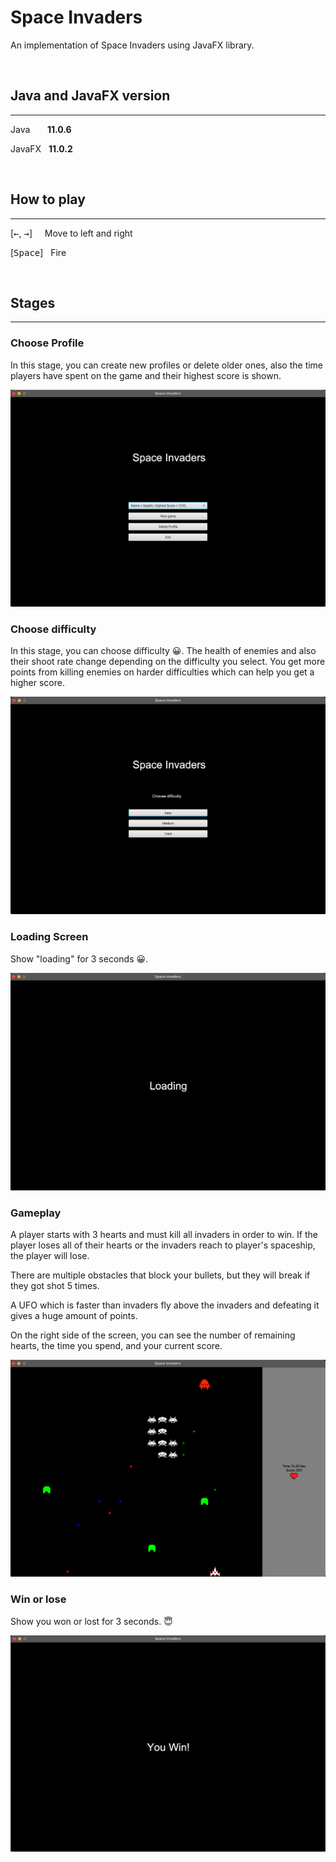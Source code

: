 # Space Invaders

An implementation of Space Invaders using JavaFX library.

<br>

## Java and JavaFX version
------------
Java &nbsp; &nbsp; &nbsp; **11.0.6**

JavaFX &nbsp; **11.0.2**

<br>

## How to play
------------
[<kbd>&#8592;</kbd>, <kbd>&#8594;</kbd>] &nbsp; &nbsp; Move to left and right

[<kbd>Space</kbd>] &nbsp; Fire

<br>

## Stages
------------
### Choose Profile
In this stage, you can create new profiles or delete older ones, also the time players have spent on the game and their highest score is shown.

<img src="GameplayPictures/SelectProfile.png">

<br>

### Choose difficulty
In this stage, you can choose difficulty 😀. The health of enemies and also their shoot rate change depending on the difficulty you select. You get more points from killing enemies on harder difficulties which can help you get a higher score. 

<img src="GameplayPictures/ChooseDifficulty.png">

<br>

### Loading Screen
Show "loading" for 3 seconds 😀.

<img src="GameplayPictures/LoadingScreen.png">

<br>

### Gameplay
A player starts with 3 hearts and must kill all invaders in order to win. If the player loses all of their hearts or the invaders reach to player's spaceship, the player will lose.

There are multiple obstacles that block your bullets, but they will break if they got shot 5 times.

A UFO which is faster than invaders fly above the invaders and defeating it gives a huge amount of points.

On the right side of the screen, you can see the number of remaining hearts, the time you spend, and your current score.

<img src="GameplayPictures/GamePlay.png">

<br>

### Win or lose
Show you won or lost for 3 seconds. 😇

<img src="GameplayPictures/WinOrLose.png">